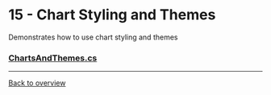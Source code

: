 ﻿# 15 - Chart Styling and Themes
Demonstrates how to use chart styling and themes 

### [ChartsAndThemes.cs](ChartsAndThemes.cs)

---
[Back to overview](/Readme.md)
